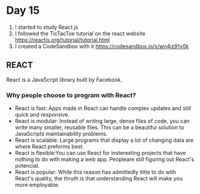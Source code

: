 # Day 15

1) I started to study React.js
2) I followed the TicTacToe tutorial on the react website https://reactjs.org/tutorial/tutorial.html 
3) I created a CodeSandbox with it https://codesandbox.io/s/wn4jz91v0k

## REACT

React is a JavaScript library built by Facebook. 

### Why people choose to program with React?

* React is fast: Apps made in React can handle complex updates and still quick and responsive.
* React is modular: Instead of writing large, dense files of code, you can write many smaller, reusable files. This can be a beautiful solution to JavaScriptś maintainability problems.
* React is scalable: Large programs that display a lot of changing data are where React preforms best.
* React is flexible:You can use React for insteresting projects that have nothing to do with making a web app. Peopleare still figuring out React's potencial.
* React is popular: While this reason has admittedly little to do with React's quality, the thruth is that understanding React will make you more employable.
